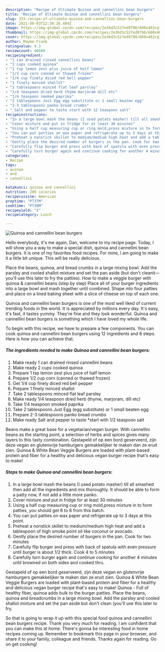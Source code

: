 ```yaml
---
description: "Recipe of Ultimate Quinoa and cannellini bean burgers"
title: "Recipe of Ultimate Quinoa and cannellini bean burgers"
slug: 333-recipe-of-ultimate-quinoa-and-cannellini-bean-burgers
date: 2021-08-03T12:30:26.484Z
image: https://img-global.cpcdn.com/recipes/2e36d3c527ed9798/680x482cq70/quinoa-and-cannellini-bean-burgers-recipe-main-photo.jpg
thumbnail: https://img-global.cpcdn.com/recipes/2e36d3c527ed9798/680x482cq70/quinoa-and-cannellini-bean-burgers-recipe-main-photo.jpg
cover: https://img-global.cpcdn.com/recipes/2e36d3c527ed9798/680x482cq70/quinoa-and-cannellini-bean-burgers-recipe-main-photo.jpg
author: Mayme Frank
ratingvalue: 4.3
reviewcount: 46689
recipeingredient:
- "1 can drained rinsed cannellini beans"
- "2 cups cooked quinoa"
- "1 tsp lemon zest plus juice of half lemon"
- "1/2 cup corn canned or thawed frozen"
- "1/4 cup finely diced red bell pepper"
- "1 finely minced shallot"
- "2 tablespoons minced flat leaf parsley"
- "1/4 teaspoon dried herb thyme marjoram dill etc"
- "1/4 teaspoon smoked paprika"
- "2 tablespoons Just Egg egg substitute or 1 small beaten egg"
- "2-3 tablespoons panko bread crumbs"
- " Salt and pepper to taste start with 12 teaspoon salt"
recipeinstructions:
- "In a large bowl mash the beans (I used potato masher) till all smashed then add all the ingredients and mix thoroughly. It should be able to form a patty now, if not add a little more panko."
- "Cover mixture and put in fridge for at least 30 minutes"
- "Using a half cup measuring cup or ring mold,press mixture in to form patties, you should get 6 to 8 from this batch."
- "You can put patties on wax paper and refrigerate up to 3 days at this point."
- "Preheat a nonstick skillet to medium/medium high heat and add a tablespoon of high smoke point oil like coconut or avocado."
- "Gently place the desired number of burgers in the pan. Cook for two minutes"
- "Carefully flip burger and press with back of spatula with even pressure until burger is about 1/2 thick. Cook 4 to 5 minutes"
- "Carefully turn burger again and continue cooking for another 4 minutes until browned on both sides and cooked thru."
categories:
- Recipe
tags:
- quinoa
- and
- cannellini

katakunci: quinoa and cannellini 
nutrition: 209 calories
recipecuisine: American
preptime: "PT37M"
cooktime: "PT30M"
recipeyield: "2"
recipecategory: Lunch

---
```



![Quinoa and cannellini bean burgers](https://img-global.cpcdn.com/recipes/2e36d3c527ed9798/680x482cq70/quinoa-and-cannellini-bean-burgers-recipe-main-photo.jpg)

Hello everybody, it's me again, Dan, welcome to my recipe page. Today, I will show you a way to make a special dish, quinoa and cannellini bean burgers. It is one of my favorites food recipes. For mine, I am going to make it a little bit unique. This will be really delicious.

Place the beans, quinoa, and bread crumbs in a large mixing bowl. Add the parsley and cooled shallot mixture and set the pan aside (but don&#39;t cleanit—you&#39;ll use this later to fry the patties). How to make a veggie burger with quinoa &amp; cannellini beans (step by step) Place all of your burger ingredients into a large bowl and mash together until combined. Shape into four patties and place on a lined baking sheet with a slice of cheese on top of each one.

Quinoa and cannellini bean burgers is one of the most well liked of current trending foods in the world. It is appreciated by millions every day. It's easy, it's fast, it tastes yummy. They're fine and they look wonderful. Quinoa and cannellini bean burgers is something which I have loved my whole life.


To begin with this recipe, we have to prepare a few components. You can cook quinoa and cannellini bean burgers using 12 ingredients and 8 steps. Here is how you can achieve that.

<!--inarticleads1-->

##### The ingredients needed to make Quinoa and cannellini bean burgers:

1. Make ready 1 can drained rinsed cannellini beans
1. Make ready 2 cups cooked quinoa
1. Prepare 1 tsp lemon zest plus juice of half lemon
1. Prepare 1/2 cup corn (canned or thawed frozen)
1. Get 1/4 cup finely diced red bell pepper
1. Prepare 1 finely minced shallot
1. Take 2 tablespoons minced flat leaf parsley
1. Make ready 1/4 teaspoon dried herb (thyme, marjoram, dill etc)
1. Take 1/4 teaspoon smoked paprika
1. Take 2 tablespoons Just Egg (egg substitute) or 1 small beaten egg
1. Prepare 2-3 tablespoons panko bread crumbs
1. Make ready  Salt and pepper to taste *start with 1/2 teaspoon salt


Beans make a great base for a vegetarian/vegan burger. With cannellini beans as the starting point, a selection of herbs and spices gives many layers to this tasty combination. Gestapeld of op een bord geserveerd, zijn deze vegan en glutenvrije hamburgers gemakkelijker te maken dan ze eruit zien. Quinoa &amp; White Bean Veggie Burgers are loaded with plant-based protein and fiber for a healthy and delicious vegan burger recipe that&#39;s easy to make! 

<!--inarticleads2-->

##### Steps to make Quinoa and cannellini bean burgers:

1. In a large bowl mash the beans (I used potato masher) till all smashed then add all the ingredients and mix thoroughly. It should be able to form a patty now, if not add a little more panko.
1. Cover mixture and put in fridge for at least 30 minutes
1. Using a half cup measuring cup or ring mold,press mixture in to form patties, you should get 6 to 8 from this batch.
1. You can put patties on wax paper and refrigerate up to 3 days at this point.
1. Preheat a nonstick skillet to medium/medium high heat and add a tablespoon of high smoke point oil like coconut or avocado.
1. Gently place the desired number of burgers in the pan. Cook for two minutes
1. Carefully flip burger and press with back of spatula with even pressure until burger is about 1/2 thick. Cook 4 to 5 minutes
1. Carefully turn burger again and continue cooking for another 4 minutes until browned on both sides and cooked thru.


Gestapeld of op een bord geserveerd, zijn deze vegan en glutenvrije hamburgers gemakkelijker te maken dan ze eruit zien. Quinoa &amp; White Bean Veggie Burgers are loaded with plant-based protein and fiber for a healthy and delicious vegan burger recipe that&#39;s easy to make! Quinoa - Full of healthy fiber, quinoa adds bulk to the burger patties. Place the beans, quinoa and breadcrumbs in a large mixing bowl. Add the parsley and cooled shallot mixture and set the pan aside but don&#39;t clean (you&#39;ll use this later to fry. 

So that is going to wrap it up with this special food quinoa and cannellini bean burgers recipe. Thank you very much for reading. I am confident that you can make this at home. There's gonna be interesting food in home recipes coming up. Remember to bookmark this page in your browser, and share it to your family, colleague and friends. Thanks again for reading. Go on get cooking!
